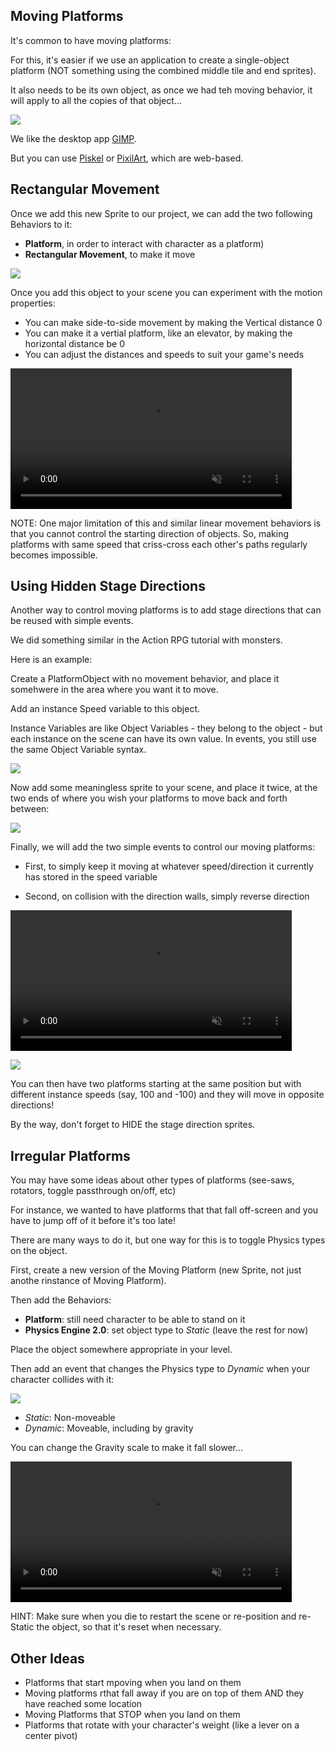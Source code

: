 Moving Platforms
---

It's common to have moving platforms:

For this, it's easier if we use an application to create a single-object platform (NOT something using the combined middle tile and end sprites).

It also needs to be its own object, as once we had teh moving behavior, it will apply to all the copies of that object...

![](images/combinedPlatform.png)

We like the desktop app [GIMP](https://www.gimp.org/).

But you can use [Piskel](https://www.piskelapp.com/p/create/sprite) or [PixilArt](https://www.pixilart.com/draw), which are web-based.

## Rectangular Movement 

Once we add this new Sprite to our project, we can add the two following Behaviors to it:

- **Platform**, in order to interact with character as a platform)
- **Rectangular Movement**, to make it move

![](images/movingPlatform.png)

Once you add this object to your scene you can experiment with the motion properties:

- You can make side-to-side movement by making the Vertical distance 0
- You can make it a vertial platform, like an elevator, by making the horizontal distance be 0
- You can adjust the distances and speeds to suit your game's needs

<video autoplay muted loop width=450 height="auto">
  <source src="images/movingPlatform.mp4" type="video/mp4">
</video>

NOTE: One major limitation of this and similar linear movement behaviors is that you cannot control the starting direction of objects.  So, making platforms with same speed that criss-cross each other's paths regularly becomes impossible.

## Using Hidden Stage Directions

Another way to control moving platforms is to add stage directions that can be reused with simple events.

We did something similar in the Action RPG tutorial with monsters.

Here is an example:

Create a PlatformObject with no movement behavior, and place it somehwere in the area where you want it to move.

Add an instance Speed variable to this object.

Instance Variables are like Object Variables - they belong to the object - but each instance on the scene can have its own value.  In events, you still use the same Object Variable syntax.

![](images/instanceVariable.png)

Now add some meaningless sprite to your scene, and place it twice, at the two ends of where you wish your platforms to move back and forth between:

![](images/stageDirections.png)

Finally, we will add the two simple events to control our moving platforms:

- First, to simply keep it moving at whatever speed/direction it currently has stored in the speed variable

- Second, on collision with the direction walls, simply reverse direction

<video autoplay muted loop width=450 height="auto">
  <source src="images/twoMovingPlatforms.mp4" type="video/mp4">
</video>

![](images/stageDirectionsEvents.png)

You can then have two platforms starting at the same position but with different instance speeds (say, 100 and -100) and they will move in opposite directions!

By the way, don't forget to HIDE the stage direction sprites.


## Irregular Platforms

You may have some ideas about other types of platforms (see-saws, rotators, toggle passthrough on/off, etc)

For instance, we wanted to have platforms that that fall off-screen and you have to jump off of it before it's too late!

There are many ways to do it, but one way for this is to toggle Physics types on the object.

First, create a new version of the Moving Platform (new Sprite, not just anothe rinstance of Moving Platform).

Then add the Behaviors:

- **Platform**: still need character to be able to stand on it
- **Physics Engine 2.0**: set object type to *Static* (leave the rest for now)

Place the object somewhere appropriate in your level.

Then add an event that changes the Physics type to *Dynamic* when your character collides with it:

![](images/fallingPlatform.png)


- *Static*: Non-moveable
- *Dynamic*: Moveable, including by gravity

You can change the Gravity scale to make it fall slower...

<video autoplay muted loop width=450 height="auto">
  <source src="images/fallingPlatform.mp4" type="video/mp4">
</video>

HINT: Make sure when you die to restart the scene or re-position and re-Static the object, so that it's reset when necessary.

## Other Ideas

- Platforms that start mpoving when you land on them
- Moving platforms rthat fall away if you are on top of them AND they have reached some location
- Moving Platforms that STOP when you land on them
- Platforms that rotate with your character's weight (like a lever on a center pivot)